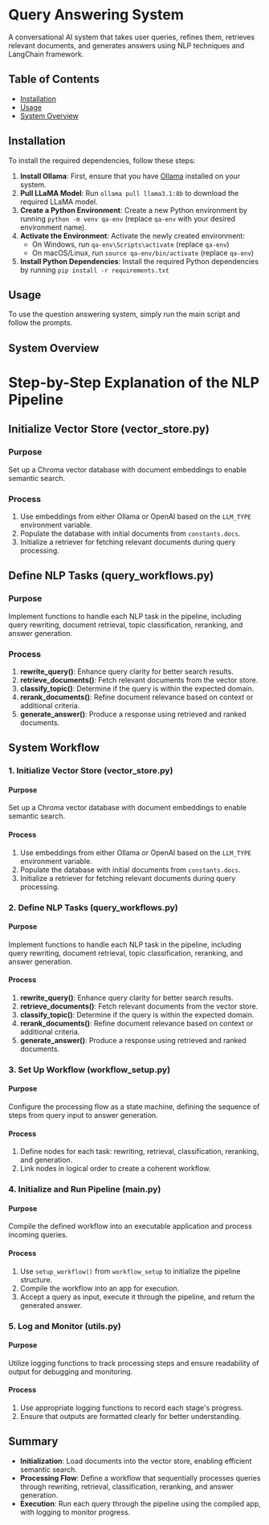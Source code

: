 # Query Answering System
A conversational AI system that takes user queries, refines them, retrieves relevant documents, and generates answers using NLP techniques and LangChain framework.

## Table of Contents
- [Installation](#installation)
- [Usage](#usage)
- [System Overview](#system-overview)

## Installation
To install the required dependencies, follow these steps:

1. **Install Ollama**: First, ensure that you have [Ollama](https://ollama.com/) installed on your system.
2. **Pull LLaMA Model**: Run `ollama pull llama3.1:8b` to download the required LLaMA model.
3. **Create a Python Environment**: Create a new Python environment by running `python -m venv qa-env` (replace `qa-env` with your desired environment name).
4. **Activate the Environment**: Activate the newly created environment:
   * On Windows, run `qa-env\Scripts\activate` (replace `qa-env`)
   * On macOS/Linux, run `source qa-env/bin/activate` (replace `qa-env`)
5. **Install Python Dependencies**: Install the required Python dependencies by running `pip install -r requirements.txt`

## Usage
To use the question answering system, simply run the main script and follow the prompts.

## System Overview
# Step-by-Step Explanation of the NLP Pipeline

## Initialize Vector Store (vector_store.py)

### Purpose
Set up a Chroma vector database with document embeddings to enable semantic search.

### Process
1. Use embeddings from either Ollama or OpenAI based on the `LLM_TYPE` environment variable.
2. Populate the database with initial documents from `constants.docs`.
3. Initialize a retriever for fetching relevant documents during query processing.

## Define NLP Tasks (query_workflows.py)

### Purpose
Implement functions to handle each NLP task in the pipeline, including query rewriting, document retrieval, topic classification, reranking, and answer generation.

### Process
1. **rewrite_query()**: Enhance query clarity for better search results.
2. **retrieve_documents()**: Fetch relevant documents from the vector store.
3. **classify_topic()**: Determine if the query is within the expected domain.
4. **rerank_documents()**: Refine document relevance based on context or additional criteria.
5. **generate_answer()**: Produce a response using retrieved and ranked documents.

## System Workflow

### 1. Initialize Vector Store (vector_store.py)

#### Purpose
Set up a Chroma vector database with document embeddings to enable semantic search.

#### Process
1. Use embeddings from either Ollama or OpenAI based on the `LLM_TYPE` environment variable.
2. Populate the database with initial documents from `constants.docs`.
3. Initialize a retriever for fetching relevant documents during query processing.

### 2. Define NLP Tasks (query_workflows.py)

#### Purpose
Implement functions to handle each NLP task in the pipeline, including query rewriting, document retrieval, topic classification, reranking, and answer generation.

#### Process
1. **rewrite_query()**: Enhance query clarity for better search results.
2. **retrieve_documents()**: Fetch relevant documents from the vector store.
3. **classify_topic()**: Determine if the query is within the expected domain.
4. **rerank_documents()**: Refine document relevance based on context or additional criteria.
5. **generate_answer()**: Produce a response using retrieved and ranked documents.

### 3. Set Up Workflow (workflow_setup.py)

#### Purpose
Configure the processing flow as a state machine, defining the sequence of steps from query input to answer generation.

#### Process
1. Define nodes for each task: rewriting, retrieval, classification, reranking, and generation.
2. Link nodes in logical order to create a coherent workflow.

### 4. Initialize and Run Pipeline (main.py)

#### Purpose
Compile the defined workflow into an executable application and process incoming queries.

#### Process
1. Use `setup_workflow()` from `workflow_setup` to initialize the pipeline structure.
2. Compile the workflow into an app for execution.
3. Accept a query as input, execute it through the pipeline, and return the generated answer.

### 5. Log and Monitor (utils.py)

#### Purpose
Utilize logging functions to track processing steps and ensure readability of output for debugging and monitoring.

#### Process
1. Use appropriate logging functions to record each stage's progress.
2. Ensure that outputs are formatted clearly for better understanding.

## Summary

- **Initialization**: Load documents into the vector store, enabling efficient semantic search.
- **Processing Flow**: Define a workflow that sequentially processes queries through rewriting, retrieval, classification, reranking, and answer generation.
- **Execution**: Run each query through the pipeline using the compiled app, with logging to monitor progress.